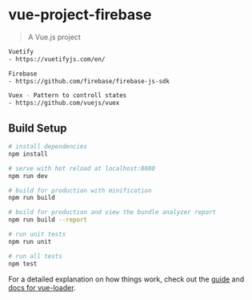 # vue-project-firebase

> A Vue.js project


``` bash
Vuetify
- https://vuetifyjs.com/en/

Firebase
- https://github.com/firebase/firebase-js-sdk

Vuex - Pattern to controll states
- https://github.com/vuejs/vuex
```


## Build Setup

``` bash
# install dependencies
npm install

# serve with hot reload at localhost:8080
npm run dev

# build for production with minification
npm run build

# build for production and view the bundle analyzer report
npm run build --report

# run unit tests
npm run unit

# run all tests
npm test
```

For a detailed explanation on how things work, check out the [guide](http://vuejs-templates.github.io/webpack/) and [docs for vue-loader](http://vuejs.github.io/vue-loader).
